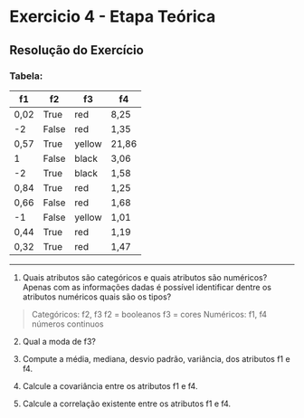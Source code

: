 # Exercicio 4 - Etapa Teórica 

## Resolução do Exercício

### Tabela: 
| f1    | f2    | f3    | f4    |
|----------|----------|----------|----------|
| 0,02  | True  | red   | 8,25 |
| -2    | False | red   | 1,35 |
| 0,57  | True  | yellow | 21,86 |
| 1     | False | black | 3,06 |
| -2    | True  | black | 1,58 |
| 0,84  | True  | red   | 1,25 |
| 0,66  | False | red   | 1,68 |
| -1    | False | yellow | 1,01 |
| 0,44  | True  | red   | 1,19 |
| 0,32  | True  | red   | 1,47 |

---

1) Quais  atributos  são  categóricos  e  quais  atributos  são  numéricos? 
Apenas  com  as  informações  dadas  é  possível  identificar  dentre  os 
atributos numéricos quais são os tipos? 
>Categóricos: f2, f3
>f2 = booleanos
>f3 = cores
>Numéricos: f1, f4
>números continuos


2) Qual a moda de f3?
>

3) Compute a média, mediana, desvio padrão, variância, dos atributos 
f1 e f4. 
>

4) Calcule a covariância entre os atributos f1 e f4. 
>

5) Calcule a correlação existente entre os atributos f1 e f4.
>
